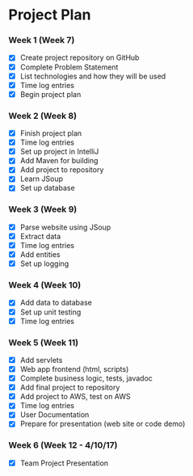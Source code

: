 # Project Plan

### Week 1 (Week 7)
- [X] Create project repository on GitHub
- [X] Complete Problem Statement
- [X] List technologies and how they will be used
- [X] Time log entries
- [X] Begin project plan

### Week 2 (Week 8)
- [X] Finish project plan
- [X] Time log entries
- [X] Set up project in IntelliJ
- [X] Add Maven for building
- [X] Add project to repository
- [X] Learn JSoup
- [X] Set up database

### Week 3 (Week 9)
- [X] Parse website using JSoup
- [X] Extract data
- [X] Time log entries
- [X] Add entities
- [X] Set up logging

### Week 4 (Week 10)
- [X] Add data to database
- [X] Set up unit testing
- [X] Time log entries

### Week 5 (Week 11)
- [X] Add servlets
- [X] Web app frontend (html, scripts)
- [X] Complete business logic, tests, javadoc
- [X] Add final project to repository
- [X] Add project to AWS, test on AWS
- [X] Time log entries
- [X] User Documentation
- [X] Prepare for presentation (web site or code demo)

### Week 6 (Week 12 - 4/10/17)
- [X] Team Project Presentation







